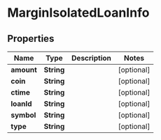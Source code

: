 

# MarginIsolatedLoanInfo


## Properties

| Name | Type | Description | Notes |
|------------ | ------------- | ------------- | -------------|
|**amount** | **String** |  |  [optional] |
|**coin** | **String** |  |  [optional] |
|**ctime** | **String** |  |  [optional] |
|**loanId** | **String** |  |  [optional] |
|**symbol** | **String** |  |  [optional] |
|**type** | **String** |  |  [optional] |



